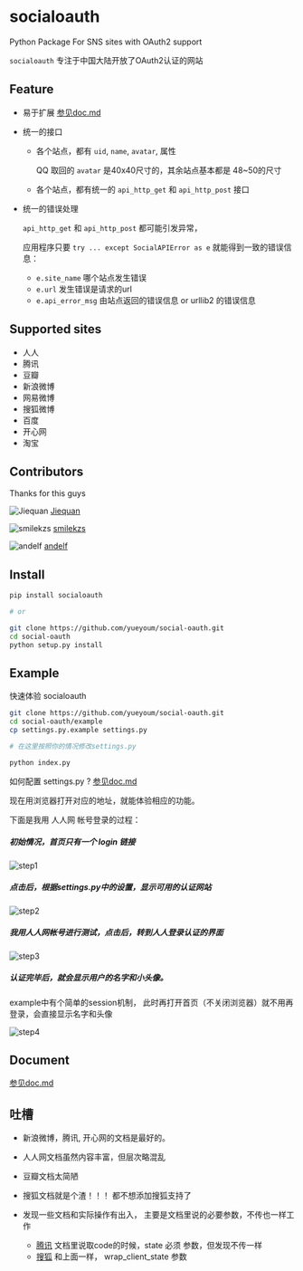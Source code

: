 # socialoauth

Python Package For SNS sites with OAuth2 support

`socialoauth` 专注于中国大陆开放了OAuth2认证的网站


## Feature

*   易于扩展 [参见doc.md](/doc.md)
*   统一的接口
    
    *   各个站点，都有 `uid`, `name`, `avatar`, 属性
    
        QQ 取回的 `avatar` 是40x40尺寸的，其余站点基本都是 48~50的尺寸

    *   各个站点，都有统一的 `api_http_get` 和 `api_http_post` 接口

*   统一的错误处理

    `api_http_get` 和 `api_http_post` 都可能引发异常，
    
    应用程序只要 `try ... except SocialAPIError as e` 就能得到一致的错误信息：
    
    *   `e.site_name`         哪个站点发生错误
    *   `e.url`               发生错误是请求的url
    *   `e.api_error_msg`     由站点返回的错误信息 or urllib2 的错误信息


## Supported sites

*   人人
*   腾讯
*   豆瓣
*   新浪微博
*   网易微博
*   搜狐微博
*   百度
*   开心网
*   淘宝


## Contributors

Thanks for this guys

![Jiequan][Jiequan] [Jiequan](https://github.com/Jiequan)

![smilekzs][smilekzs] [smilekzs](https://github.com/smilekzs)

![andelf][andelf] [andelf](https://github.com/andelf)


## Install

```bash
pip install socialoauth

# or

git clone https://github.com/yueyoum/social-oauth.git
cd social-oauth
python setup.py install
```



## Example

快速体验 socialoauth

```bash
git clone https://github.com/yueyoum/social-oauth.git
cd social-oauth/example
cp settings.py.example settings.py

# 在这里按照你的情况修改settings.py

python index.py
```

如何配置 settings.py ?  [参见doc.md](/doc.md)

现在用浏览器打开对应的地址，就能体验相应的功能。

下面是我用 人人网 帐号登录的过程：


##### 初始情况，首页只有一个 login 链接

![step1](http://i1297.photobucket.com/albums/ag23/yueyoum/x1_shadowed_zpsac1e046a.png)


##### 点击后，根据settings.py中的设置，显示可用的认证网站

![step2](http://i1297.photobucket.com/albums/ag23/yueyoum/x2_shadowed_zps47bd6fd8.png)


##### 我用人人网帐号进行测试，点击后，转到人人登录认证的界面

![step3](http://i1297.photobucket.com/albums/ag23/yueyoum/x4_shadowed_zps6aed31ec.png)


##### 认证完毕后，就会显示用户的名字和小头像。
example中有个简单的session机制，
此时再打开首页（不关闭浏览器）就不用再登录，会直接显示名字和头像

![step4](http://i1297.photobucket.com/albums/ag23/yueyoum/x3_shadowed_zpse6a0f575.png)



## Document

[参见doc.md](/doc.md)


## 吐槽

*   新浪微博，腾讯, 开心网的文档是最好的。
*   人人网文档虽然内容丰富，但层次略混乱
*   豆瓣文档太简陋
*   搜狐文档就是个渣！！！ 都不想添加搜狐支持了
*   发现一些文档和实际操作有出入， 主要是文档里说的必要参数，不传也一样工作
    
    *   [腾讯][tocao_tencent_1] 文档里说取code的时候，state 必须 参数，但发现不传一样
    *   [搜狐][tocao_souhu_1] 和上面一样， wrap_client_state 参数


[tocao_tencent_1]: http://wiki.opensns.qq.com/wiki/【QQ登录】使用Authorization_Code获取Access_Token
[tocao_souhu_1]: http://open.t.sohu.com/en/使用Authorization_Code获取Access_Token
[Jiequan]: https://secure.gravatar.com/avatar/1fc3c2ed714e2c2a26822ede8a927eac?s=50&d=https://a248.e.akamai.net/assets.github.com%2Fimages%2Fgravatars%2Fgravatar-user-420.png
[smilekzs]: https://secure.gravatar.com/avatar/405626e107e40527578e65b05a5f7541?s=50&d=https://a248.e.akamai.net/assets.github.com%2Fimages%2Fgravatars%2Fgravatar-user-420.png
[andelf]: https://secure.gravatar.com/avatar/0478b87ec69ce7ce034d370f326c50aa?s=50&d=https://a248.e.akamai.net/assets.github.com%2Fimages%2Fgravatars%2Fgravatar-user-420.png

